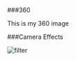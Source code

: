 ###360

This is my 360 image
<script src="//360.vizor.io/scripts/embed.js" data-vizorurl="//360.vizor.io/embed/v/6jzp" ></script>



###Camera Effects

![filter](techstartFilter.jpg?raw=true "Optional Title")
